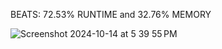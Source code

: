 BEATS: 72.53% RUNTIME and 32.76% MEMORY

![Screenshot 2024-10-14 at 5 39 55 PM](https://github.com/user-attachments/assets/54bd49c4-04f5-40d6-ab0c-bbebfae99559)

